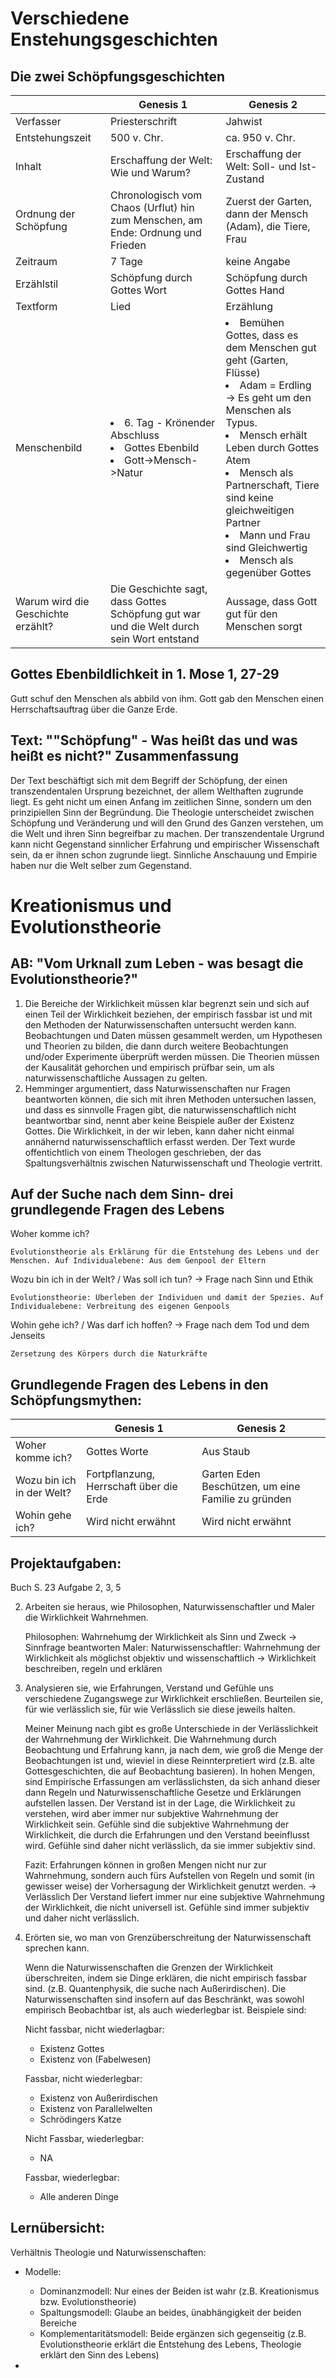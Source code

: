 # Verschiedene Enstehungsgeschichten

## Die zwei Schöpfungsgeschichten

| | Genesis 1 | Genesis 2 |
| --- | --- | --- |
|Verfasser|Priesterschrift|Jahwist|
|Entstehungszeit|500 v. Chr.|ca. 950 v. Chr.|
|Inhalt|Erschaffung der Welt: Wie und Warum?|Erschaffung der Welt: Soll- und Ist-Zustand|
|Ordnung der Schöpfung| Chronologisch vom Chaos (Urflut) hin zum Menschen, am Ende: Ordnung und Frieden|Zuerst der Garten, dann der Mensch (Adam), die Tiere, Frau|
|Zeitraum|7 Tage|keine Angabe|
|Erzählstil|Schöpfung durch Gottes Wort|Schöpfung durch Gottes Hand|
|Textform|Lied|Erzählung|
|Menschenbild| <li>6. Tag - Krönender Abschluss</li><li>Gottes Ebenbild</li><li>Gott->Mensch->Natur</li>|<li>Bemühen Gottes, dass es dem Menschen gut geht (Garten, Flüsse)</li><li>Adam = Erdling -> Es geht um den Menschen als Typus.</li><li>Mensch erhält Leben durch Gottes Atem</li><li>Mensch als Partnerschaft, Tiere sind keine gleichweitigen Partner</li><li>Mann und Frau sind Gleichwertig</li><li>Mensch als gegenüber Gottes</li>|
|Warum wird die Geschichte erzählt?| Die Geschichte sagt, dass Gottes Schöpfung gut war und die Welt durch sein Wort entstand|Aussage, dass Gott gut für den Menschen sorgt|


## Gottes Ebenbildlichkeit in 1. Mose 1, 27-29

Gutt schuf den Menschen als abbild von ihm. Gott gab den Menschen einen Herrschaftsauftrag über die Ganze Erde. 


## Text: ""Schöpfung" - Was heißt das und was heißt es nicht?" Zusammenfassung

Der Text beschäftigt sich mit dem Begriff der Schöpfung, der einen transzendentalen Ursprung bezeichnet, der allem Welthaften zugrunde liegt. Es geht nicht um einen Anfang im zeitlichen Sinne, sondern um den prinzipiellen Sinn der Begründung. Die Theologie unterscheidet zwischen Schöpfung und Veränderung und will den Grund des Ganzen verstehen, um die Welt und ihren Sinn begreifbar zu machen. Der transzendentale Urgrund kann nicht Gegenstand sinnlicher Erfahrung und empirischer Wissenschaft sein, da er ihnen schon zugrunde liegt. Sinnliche Anschauung und Empirie haben nur die Welt selber zum Gegenstand.



# Kreationismus und Evolutionstheorie

## AB: "Vom Urknall zum Leben - was besagt die Evolutionstheorie?"

1. Die Bereiche der Wirklichkeit müssen klar begrenzt sein und sich auf einen Teil der Wirklichkeit beziehen, der empirisch fassbar ist und mit den Methoden der Naturwissenschaften untersucht werden kann. Beobachtungen und Daten müssen gesammelt werden, um Hypothesen und Theorien zu bilden, die dann durch weitere Beobachtungen und/oder Experimente überprüft werden müssen. Die Theorien müssen der Kausalität gehorchen und empirisch prüfbar sein, um als naturwissenschaftliche Aussagen zu gelten.
2. Hemminger argumentiert, dass Naturwissenschaften nur Fragen beantworten können, die sich mit ihren Methoden untersuchen lassen, und dass es sinnvolle Fragen gibt, die naturwissenschaftlich nicht beantwortbar sind, nennt aber keine Beispiele außer der Existenz Gottes. Die Wirklichkeit, in der wir leben, kann daher nicht einmal annähernd naturwissenschaftlich erfasst werden. Der Text wurde offentichtlich von einem Theologen geschrieben, der das Spaltungsverhältnis zwischen Naturwissenschaft und Theologie vertritt.

## Auf der Suche nach dem Sinn- drei grundlegende Fragen des Lebens

Woher komme ich?

    Evolutionstheorie als Erklärung für die Entstehung des Lebens und der Menschen. Auf Individualebene: Aus dem Genpool der Eltern

Wozu bin ich in der Welt? / Was soll ich tun? -> Frage nach Sinn und Ethik

    Evolutionstheorie: Überleben der Individuen und damit der Spezies. Auf Individualebene: Verbreitung des eigenen Genpools

Wohin gehe ich? / Was darf ich hoffen? -> Frage nach dem Tod und dem Jenseits

    Zersetzung des Körpers durch die Naturkräfte


## Grundlegende Fragen des Lebens in den Schöpfungsmythen:

| | Genesis 1 | Genesis 2 |
| --- | --- | --- |
|Woher komme ich?| Gottes Worte | Aus Staub |
|Wozu bin ich in der Welt? | Fortpflanzung, Herrschaft über die Erde | Garten Eden Beschützen, um eine Familie zu gründen |
|Wohin gehe ich?| Wird nicht erwähnt | Wird nicht erwähnt |


## Projektaufgaben:

Buch S. 23 Aufgabe 2, 3, 5

2. Arbeiten sie heraus, wie Philosophen, Naturwissenschaftler und Maler die Wirklichkeit Wahrnehmen.

    Philosophen: Wahrnehumg der Wirklichkeit als Sinn und Zweck -> Sinnfrage beantworten
    Maler: 
    Naturwissenschaftler: Wahrnehmung der Wirklichkeit als möglichst objektiv und wissenschaftlich -> Wirklichkeit beschreiben, regeln und erklären

3. Analysieren sie, wie Erfahrungen, Verstand und Gefühle uns verschiedene Zugangswege zur Wirklichkeit erschließen. Beurteilen sie, für wie verlässlich  sie, für wie Verlässlich sie diese jeweils halten.

    Meiner Meinung nach gibt es große Unterschiede in der Verlässlichkeit der Wahrnehmung der Wirklichkeit. Die Wahrnehmung durch Beobachtung und Erfahrung kann, ja nach dem, wie groß die Menge der Beobachtungen ist und, wieviel in diese Reinnterpretiert wird (z.B. alte Gottesgeschichten, die auf Beobachtung basieren). In hohen Mengen, sind Empirische Erfassungen am verlässlichsten, da sich anhand dieser dann Regeln und Naturwissenschaftliche Gesetze und Erklärungen aufstellen lassen. Der Verstand ist in der Lage, die Wirklichkeit zu verstehen, wird aber immer nur subjektive Wahrnehmung der Wirklichkeit sein. Gefühle sind die subjektive Wahrnehmung der Wirklichkeit, die durch die Erfahrungen und den Verstand beeinflusst wird. Gefühle sind daher nicht verlässlich, da sie immer subjektiv sind.

    Fazit:
    Erfahrungen können in großen Mengen nicht nur zur Wahrnehmung, sondern auch fürs Aufstellen von Regeln und somit (in gewisser weise) der Vorhersagung der Wirklichkeit genutzt werden. -> Verlässlich
    Der Verstand liefert immer nur eine subjektive Wahrnehmung der Wirklichkeit, die nicht universell ist.
    Gefühle sind immer subjektiv und daher nicht verlässlich.

5. Erörten sie, wo man von Grenzüberschreitung der Naturwissenschaft sprechen kann.

    Wenn die Naturwissenschaften die Grenzen der Wirklichkeit überschreiten, indem sie Dinge erklären, die nicht empirisch fassbar sind. (z.B. Quantenphysik, die suche nach Außerirdischen). Die Naturwissenschaften sind insofern auf das Beschränkt, was sowohl empirisch Beobachtbar ist, als auch wiederlegbar ist. Beispiele sind:

    Nicht fassbar, nicht wiederlagbar:

    - Existenz Gottes
    - Existenz von (Fabelwesen)

    Fassbar, nicht wiederlegbar:

    - Existenz von Außerirdischen
    - Existenz von Parallelwelten
    - Schrödingers Katze

    Nicht Fassbar, wiederlegbar:

    - NA

    Fassbar, wiederlegbar:

    - Alle anderen Dinge


## Lernübersicht:

Verhältnis Theologie und Naturwissenschaften:

- Modelle:
    - Dominanzmodell: Nur eines der Beiden ist wahr (z.B. Kreationismus bzw. Evolutionstheorie)
    - Spaltungsmodell: Glaube an beides, ünabhängigkeit der beiden Bereiche
    - Komplementaritätsmodell: Beide ergänzen sich gegenseitig (z.B. Evolutionstheorie erklärt die Entstehung des Lebens, Theologie erklärt den Sinn des Lebens)

- 
